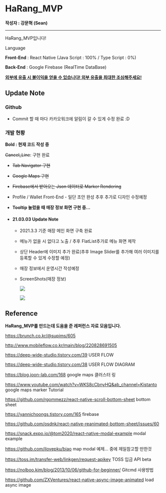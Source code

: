 # HaRang_MVP

**작성자 : 강문혁 (Sean)**

---------

HaRang_MVP입니다!

Language 

**Front-End** : React Native (Java Script : 100% / Type Script : 0%)

**Back-End** : Google Firebase (RealTime DataBase)

<u>**외부에 유출 시 불이익을 얻을 수 있습니다! 외부 유출을 최대한 조심해주세요!**</u>



## Update Note

### Github

- Commit 할 때 마다 카카오워크에 알림이 갈 수 있게 수정 완료 :D



### 개발 현황

**Bold : 현재 코드 작성 중**

~~Cancel_Line~~: 구현 완료



- ~~Tab Navigator 구현~~

- ~~Google Maps 구현~~

- ~~Firebase에서 받아오는 Json 데이터로 Marker Rendering~~

- Profile / Wallet Front-End - 일단 초안 완성 추후 추가로 디자인 수정예정

- **Tooltip 눌렀을 때 매장 정보 화면 구현 중...**

  

- #### 21.03.03 Update Note

  - 2021.3.3 기준 매장 메인 화면 구축 완료

  - 메뉴가 없을 시 없다고 노출 / 추후 FlatList추가로 메뉴 화면 제작

  - 상단 Header에 이미지 추가 완료(추후 Image Slider를 추가해 여러 이미지를 등록할 수 있게 수정할 예정)

  - 매장 정보에서 운영시간 작성예정

  - ScreenShots(매장 정보)

    ![](https://ewr1.vultrobjects.com/harscreenshots/210303%20details%201.PNG)

    ![](https://ewr1.vultrobjects.com/harscreenshots/210303%20details%202.PNG)





## Reference

**HaRang_MVP를 만드는데 도움을 준 레퍼런스 자료 모음입니다.**

https://brunch.co.kr/@supims/605

http://www.mobileflow.co.kr/main/blog/220828691505

https://deep-wide-studio.tistory.com/39 USER FLOW

https://deep-wide-studio.tistory.com/38 USER FLOW DIAGRAM

https://blog.joon-lab.com/168 google maps 클러스터 링

https://www.youtube.com/watch?v=WKS8cCbnyHQ&ab_channel=Kistanto google maps marker Tutorial

https://github.com/rgommezz/react-native-scroll-bottom-sheet bottom sheet

https://yannichoongs.tistory.com/165 firebase

https://github.com/osdnk/react-native-reanimated-bottom-sheet/issues/60

https://snack.expo.io/@tom2020/react-native-modal-example modal example

https://github.com/ilovepku/biao map modal 예제… 중에 제일참고할 만한것

https://toss.im/transfer-web/linkgen/request-apikey TOSS 입금 API beta

https://nolboo.kim/blog/2013/10/06/github-for-beginner/ Gitcmd 사용방법

https://github.com/ZXVentures/react-native-async-image-animated load async image

